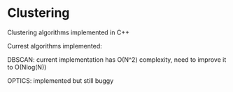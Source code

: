 Clustering
==========

Clustering algorithms implemented in C++

Currest algorithms implemented:

DBSCAN: current implementation has O(N^2) complexity, need to improve it to O(Nlog(N))

OPTICS: implemented but still buggy
